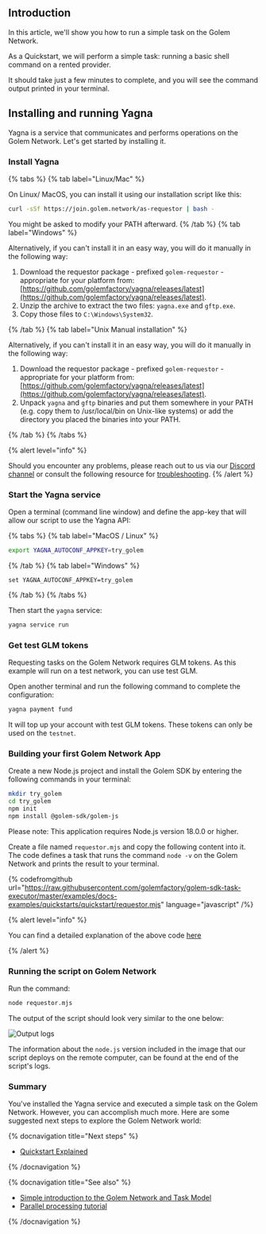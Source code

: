 ## Introduction

In this article, we'll show you how to run a simple task on the Golem Network.

As a Quickstart, we will perform a simple task: running a basic shell command on a rented provider.

It should take just a few minutes to complete, and you will see the command output printed in your terminal.

## Installing and running Yagna

Yagna is a service that communicates and performs operations on the Golem Network. Let's get started by installing it.

### Install Yagna

{% tabs %}
{% tab label="Linux/Mac" %}

On Linux/ MacOS, you can install it using our installation script like this:

```bash
curl -sSf https://join.golem.network/as-requestor | bash -
```

You might be asked to modify your PATH afterward.
{% /tab %}
{% tab label="Windows" %}

Alternatively, if you can't install it in an easy way, you will do it manually in the following way:

1. Download the requestor package - prefixed `golem-requestor` - appropriate for your platform from: [https://github.com/golemfactory/yagna/releases/latest](https://github.com/golemfactory/yagna/releases/latest).
2. Unzip the archive to extract the two files: `yagna.exe` and `gftp.exe`.
3. Copy those files to `C:\Windows\System32`.

{% /tab %}
{% tab label="Unix Manual installation" %}

Alternatively, if you can't install it in an easy way, you will do it manually in the following way:

1. Download the requestor package - prefixed `golem-requestor` - appropriate for your platform from: [https://github.com/golemfactory/yagna/releases/latest](https://github.com/golemfactory/yagna/releases/latest).
2. Unpack `yagna` and `gftp` binaries and put them somewhere in your PATH (e.g. copy them to /usr/local/bin on Unix-like systems) or add the directory you placed the binaries into your PATH.

{% /tab %}
{% /tabs %}

{% alert level="info" %}

Should you encounter any problems, please reach out to us via our [Discord channel](https://chat.golem.network/) or consult the following resource for [troubleshooting](/docs/troubleshooting/js-requestor).
{% /alert %}

### Start the Yagna service

Open a terminal (command line window) and define the app-key that will allow our script to use the Yagna API:

{% tabs %}
{% tab label="MacOS / Linux" %}

```bash
export YAGNA_AUTOCONF_APPKEY=try_golem
```

{% /tab %}
{% tab label="Windows" %}

```shell
set YAGNA_AUTOCONF_APPKEY=try_golem
```

{% /tab %}
{% /tabs %}

Then start the `yagna` service:

```bash
yagna service run
```

### Get test GLM tokens

Requesting tasks on the Golem Network requires GLM tokens.
As this example will run on a test network, you can use test GLM.

Open another terminal and run the following command to complete the configuration:

```bash
yagna payment fund
```

It will top up your account with test GLM tokens. These tokens can only be used on the `testnet`.

### Building your first Golem Network App

Create a new Node.js project and install the Golem SDK by entering the following commands in your terminal:

```bash
mkdir try_golem
cd try_golem
npm init
npm install @golem-sdk/golem-js
```

Please note: This application requires Node.js version 18.0.0 or higher.

Create a file named `requestor.mjs` and copy the following content into it. The code defines a task that runs the command `node -v` on the Golem Network and prints the result to your terminal.

{% codefromgithub url="https://raw.githubusercontent.com/golemfactory/golem-sdk-task-executor/master/examples/docs-examples/quickstarts/quickstart/requestor.mjs" language="javascript" /%}

{% alert level="info" %}

You can find a detailed explanation of the above code [here](/docs/creators/javascript/tutorials/quickstart-explained)

{% /alert %}

### Running the script on Golem Network

Run the command:

```bash
node requestor.mjs
```

The output of the script should look very similar to the one below:

![Output logs](/js-tutorial-05.gif)

The information about the `node.js` version included in the image that our script deploys on the remote computer, can be found at the end of the script's logs.

### Summary

You've installed the Yagna service and executed a simple task on the Golem Network.
However, you can accomplish much more. Here are some suggested next steps to explore the Golem Network world:

{% docnavigation title="Next steps" %}

- [Quickstart Explained](/docs/creators/javascript/tutorials/quickstart-explained)

{% /docnavigation %}

{% docnavigation title="See also" %}

- [Simple introduction to the Golem Network and Task Model](/docs/creators/javascript/guides/task-model)
- [Parallel processing tutorial](/docs/creators/javascript/tutorials/running-parallel-tasks)

{% /docnavigation %}
